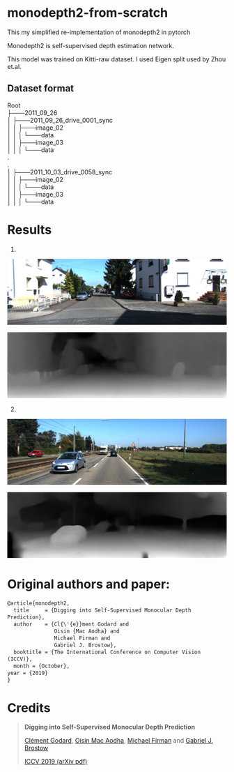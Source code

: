 # monodepth2-from-scratch

This my simplified re-implementation of monodepth2 in pytorch

Monodepth2 is self-supervised depth estimation network.

This model was trained on Kitti-raw dataset. I used Eigen split used by Zhou et.al.

## Dataset format

Root  
├───2011_09_26  
│   ├───2011_09_26_drive_0001_sync   
│   │   ├───image_02  
│   │   │   └───data  
│   │   ├───image_03  
│   │   │   └───data  
.  
.  
│   ├───2011_10_03_drive_0058_sync      
│   │   ├───image_02  
│   │   │   └───data  
│   │   ├───image_03  
│   │   │   └───data 

# Results
1.
<p align="center">
  <img src="results/image.png" alt="example input image" width="600" />
</p>
<p align="center">
  <img src="results/depth.png" alt="example output depth" width="600" />
</p>

2.
<p align="center">
  <img src="results/image_2.png" alt="example input image" width="600" />
</p>
<p align="center">
  <img src="results/depth_2.png" alt="example output depth" width="600" />
</p>



# Original authors and paper:
```
@article{monodepth2,
  title     = {Digging into Self-Supervised Monocular Depth Prediction},
  author    = {Cl{\'{e}}ment Godard and
               Oisin {Mac Aodha} and
               Michael Firman and
               Gabriel J. Brostow},
  booktitle = {The International Conference on Computer Vision (ICCV)},
  month = {October},
year = {2019}
}
```

# Credits
> **Digging into Self-Supervised Monocular Depth Prediction**
>
> [Clément Godard](http://www0.cs.ucl.ac.uk/staff/C.Godard/), [Oisin Mac Aodha](http://vision.caltech.edu/~macaodha/), [Michael Firman](http://www.michaelfirman.co.uk) and [Gabriel J. Brostow](http://www0.cs.ucl.ac.uk/staff/g.brostow/)
>
> [ICCV 2019 (arXiv pdf)](https://arxiv.org/abs/1806.01260)
